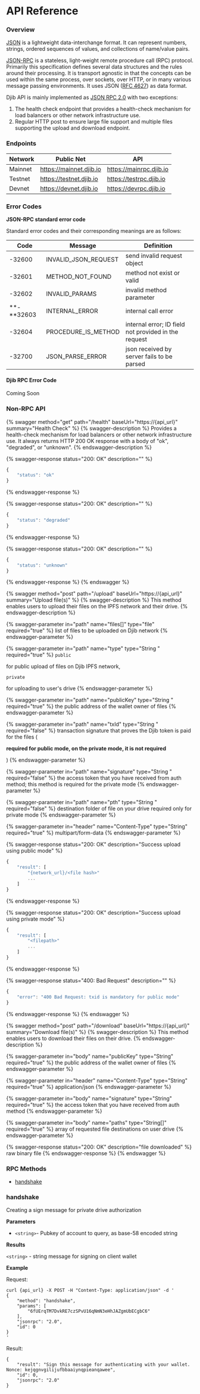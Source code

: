 # API Reference

### Overview

[JSON](http://json.org) is a lightweight data-interchange format. It can represent numbers, strings, ordered sequences of values, and collections of name/value pairs.

[JSON-RPC](http://www.jsonrpc.org/specification) is a stateless, light-weight remote procedure call (RPC) protocol. Primarily this specification defines several data structures and the rules around their processing. It is transport agnostic in that the concepts can be used within the same process, over sockets, over HTTP, or in many various message passing environments. It uses JSON ([RFC 4627](http://www.ietf.org/rfc/rfc4627.txt)) as data format.

Djib API is mainly implemented as [JSON RPC 2.0](https://www.jsonrpc.org/specification) with two exceptions:

1. The health check endpoint that provides a health-check mechanism for load balancers or other network infrastructure use.
2. Regular HTTP post to ensure large file support and multiple files supporting the upload and download endpoint.

### Endpoints

| Network | Public Net              | API                     |
| ------- | ----------------------- | ----------------------- |
| Mainnet | https://mainnet.djib.io | https://mainrpc.djib.io |
| Testnet | https://testnet.djib.io | https://testrpc.djib.io |
| Devnet  | https://devnet.djib.io  | https://devrpc.djib.io  |

### Error Codes

**JSON-RPC standard error code**

Standard error codes and their corresponding meanings are as follows:

| Code           | Message                | Definition                                           |
| -------------- | ---------------------- | ---------------------------------------------------- |
| -32600         | INVALID\_JSON\_REQUEST | send invalid request object                          |
| -32601         | METHOD\_NOT\_FOUND     | method not exist or valid                            |
| -32602         | INVALID\_PARAMS        | invalid method parameter                             |
| \*\*-\*\*32603 | INTERNAL\_ERROR        | internal call error                                  |
| -32604         | PROCEDURE\_IS\_METHOD  | internal error; ID field not provided in the request |
| -32700         | JSON\_PARSE\_ERROR     | json received by server fails to be parsed           |

#### Djib RPC Error Code

Coming Soon

### Non-RPC API

{% swagger method="get" path="/health" baseUrl="https://{api_url}" summary="Health Check" %}
{% swagger-description %}
Provides a health-check mechanism for load balancers or other network infrastructure use. It always returns HTTP 200 OK response with a body of "ok", "degraded", or "unknown". 
{% endswagger-description %}

{% swagger-response status="200: OK" description="" %}
```javascript
{
    "status": "ok"
}
```
{% endswagger-response %}

{% swagger-response status="200: OK" description="" %}
```javascript
{
    "status": "degraded"
}
```
{% endswagger-response %}

{% swagger-response status="200: OK" description="" %}
```javascript
{
    "status": "unknown"
}
```
{% endswagger-response %}
{% endswagger %}

{% swagger method="post" path="/upload" baseUrl="https://{api_url}" summary="Upload file(s)" %}
{% swagger-description %}
This method enables users to upload their files on the IPFS network and their drive.
{% endswagger-description %}

{% swagger-parameter in="path" name="files[]" type="file" required="true" %}
list of files to be uploaded on Djib network
{% endswagger-parameter %}

{% swagger-parameter in="path" name="type" type="String " required="true" %}
`public`

for public upload of files on Djib IPFS network,

`private`

for uploading to user's drive
{% endswagger-parameter %}

{% swagger-parameter in="path" name="publicKey" type="String " required="true" %}
the public address of the wallet owner of files
{% endswagger-parameter %}

{% swagger-parameter in="path" name="txId" type="String " required="false" %}
transaction signature that proves the Djib token is paid for the files (

**required for public mode, on the private mode, it is not required**

)
{% endswagger-parameter %}

{% swagger-parameter in="path" name="signature" type="String " required="false" %}
the access token that you have received from auth method; this method is required for the private mode
{% endswagger-parameter %}

{% swagger-parameter in="path" name="pth" type="String " required="false" %}
destination folder of file on your drive required only for private mode
{% endswagger-parameter %}

{% swagger-parameter in="header" name="Content-Type" type="String" required="true" %}
multipart/form-data
{% endswagger-parameter %}

{% swagger-response status="200: OK" description="Success upload using public mode" %}
```javascript
{
    "result": [
        "{network_url}/<file hash>"
        ...
    ]
}
```
{% endswagger-response %}

{% swagger-response status="200: OK" description="Success upload using private mode" %}
```javascript
{
    "result": [
        "<filepath>"
        ...
    ]
}
```
{% endswagger-response %}

{% swagger-response status="400: Bad Request" description="" %}
```javascript
{
    "error": "400 Bad Request: txid is mandatory for public mode"
}
```
{% endswagger-response %}
{% endswagger %}

{% swagger method="post" path="/download" baseUrl="https://{api_url}" summary="Download file(s)" %}
{% swagger-description %}
This method enables users to download their files on their drive.
{% endswagger-description %}

{% swagger-parameter in="body" name="publicKey" type="String" required="true" %}
the public address of the wallet owner of files
{% endswagger-parameter %}

{% swagger-parameter in="header" name="Content-Type" type="String" required="true" %}
application/json
{% endswagger-parameter %}

{% swagger-parameter in="body" name="signature" type="String" required="true" %}
the access token that you have received from auth method
{% endswagger-parameter %}

{% swagger-parameter in="body" name="paths" type="String[]" required="true" %}
array of requested file destinations on user drive
{% endswagger-parameter %}

{% swagger-response status="200: OK" description="file downloaded" %}
raw binary file
{% endswagger-response %}
{% endswagger %}

### RPC Methods

* [handshake](api-reference.md#handshake)

### handshake

Creating a sign message for private drive authorization

**Parameters**

* `<string>`- Pubkey of account to query, as base-58 encoded string

**Results**

`<string>` - string message for signing on client wallet

**Example**

Request:

```
curl {api_url} -X POST -H "Content-Type: application/json" -d '
{
    "method": "handshake",
    "params": [
        "6fUErqTM7DvkRE7czSPvU16qNmN3eHhJAZgmUbECgbC6"
    ],
    "jsonrpc": "2.0",
    "id": 0
}
'
```

Result:

```
{
    "result": "Sign this message for authenticating with your wallet. Nonce: kejqgnvgilijufbbaaiynqpieanqawee",
    "id": 0,
    "jsonrpc": "2.0"
}
```
